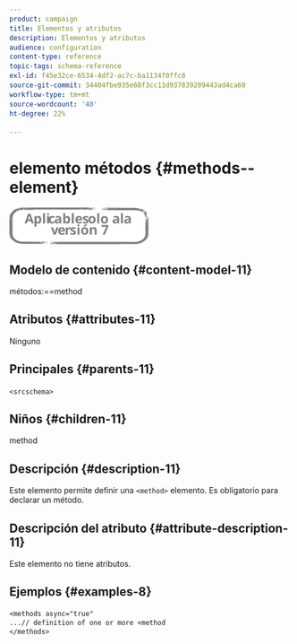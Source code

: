 ```yaml
---
product: campaign
title: Elementos y atributos
description: Elementos y atributos
audience: configuration
content-type: reference
topic-tags: schema-reference
exl-id: f45e32ce-6534-4df2-ac7c-ba1134f0ffc8
source-git-commit: 34404fbe935e68f3cc11d937839209443ad4ca60
workflow-type: tm+mt
source-wordcount: '40'
ht-degree: 22%

---
```


# elemento métodos {#methods--element}

![](../../../assets/v7-only.svg)

## Modelo de contenido {#content-model-11}

métodos:==method

## Atributos {#attributes-11}

Ninguno

## Principales {#parents-11}

`<srcschema>`

## Niños {#children-11}

method

## Descripción {#description-11}

Este elemento permite definir una `<method>`  elemento. Es obligatorio para declarar un método.

## Descripción del atributo {#attribute-description-11}

Este elemento no tiene atributos.

## Ejemplos {#examples-8}

```
<methods async="true"
...// definition of one or more <method
</methods>
```
